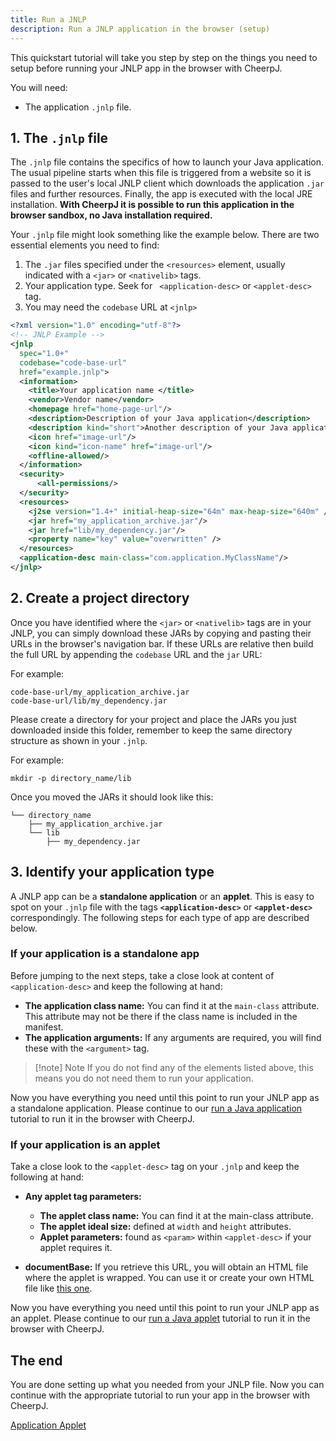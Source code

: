 ```yaml
---
title: Run a JNLP
description: Run a JNLP application in the browser (setup)
---
```


This quickstart tutorial will take you step by step on the things you need to setup before running your JNLP app in the browser with CheerpJ.

You will need:

- The application `.jnlp` file.

## 1. The `.jnlp` file

The `.jnlp` file contains the specifics of how to launch your Java application. The usual pipeline starts when this file is triggered from a website so it is passed to the user's local JNLP client which downloads the application `.jar` files and further resources. Finally, the app is executed with the local JRE installation. **With CheerpJ it is possible to run this application in the browser sandbox, no Java installation required.**

Your `.jnlp` file might look something like the example below. There are two essential elements you need to find:

1. The `.jar` files specified under the `<resources>` element, usually indicated with a `<jar>` or `<nativelib>` tags.
2. Your application type. Seek for ` <application-desc>` or `<applet-desc>` tag.
3. You may need the `codebase` URL at `<jnlp>`

```xml title="example.jnlp" {5, 22-23, 26}
<?xml version="1.0" encoding="utf-8"?>
<!-- JNLP Example -->
<jnlp
  spec="1.0+"
  codebase="code-base-url"
  href="example.jnlp">
  <information>
    <title>Your application name </title>
    <vendor>Vendor name</vendor>
    <homepage href="home-page-url"/>
    <description>Description of your Java application</description>
    <description kind="short">Another description of your Java application </description>
    <icon href="image-url"/>
    <icon kind="icon-name" href="image-url"/>
    <offline-allowed/>
  </information>
  <security>
      <all-permissions/>
  </security>
  <resources>
    <j2se version="1.4+" initial-heap-size="64m" max-heap-size="640m" />
    <jar href="my_application_archive.jar"/>
    <jar href="lib/my_dependency.jar"/>
    <property name="key" value="overwritten" />
  </resources>
  <application-desc main-class="com.application.MyClassName"/>
</jnlp>
```

## 2. Create a project directory

Once you have identified where the `<jar>` or `<nativelib>` tags are in your JNLP, you can simply download these JARs by copying and pasting their URLs in the browser's navigation bar. If these URLs are relative then build the full URL by appending the `codebase` URL and the `jar` URL:

For example:

```
code-base-url/my_application_archive.jar
code-base-url/lib/my_dependency.jar
```

Please create a directory for your project and place the JARs you just downloaded inside this folder, remember to keep the same directory structure as shown in your `.jnlp`.

For example:

```shell
mkdir -p directory_name/lib
```

Once you moved the JARs it should look like this:

```
└── directory_name
    ├── my_application_archive.jar
    └── lib
        ├── my_dependency.jar
```

## 3. Identify your application type

A JNLP app can be a **standalone application** or an **applet**. This is easy to spot on your `.jnlp` file with the tags **`<application-desc>`** or **`<applet-desc>`** correspondingly. The following steps for each type of app are described below.

### If your application is a standalone app

Before jumping to the next steps, take a close look at content of `<application-desc>` and keep the following at hand:

- **The application class name:** You can find it at the `main-class` attribute. This attribute may not be there if the class name is included in the manifest.
- **The application arguments:** If any arguments are required, you will find these with the `<argument>` tag.

> [!note] Note
> If you do not find any of the elements listed above, this means you do not need them to run your application.

Now you have everything you need until this point to run your JNLP app as a standalone application. Please continue to our [run a Java application] tutorial to run it in the browser with CheerpJ.

### If your application is an applet

Take a close look to the `<applet-desc>` tag on your `.jnlp` and keep the following at hand:

- **Any applet tag parameters:**

  - **The applet class name:** You can find it at the main-class attribute.
  - **The applet ideal size:** defined at `width` and `height` attributes.
  - **Applet parameters:** found as `<param>` within `<applet-desc>` if your applet requires it.

- **documentBase:** If you retrieve this URL, you will obtain an HTML file where the applet is wrapped. You can use it or create your own HTML file like [this one](/cheerpj3/getting-started/Java-applet#1-integrating-cheerpj-in-your-html-file).

Now you have everything you need until this point to run your JNLP app as an applet. Please continue to our [run a Java applet] tutorial to run it in the browser with CheerpJ.

## The end

You are done setting up what you needed from your JNLP file. Now you can continue with the appropriate tutorial to run your app in the browser with CheerpJ.

<div class="not-prose grid grid-cols-2 font-medium gap-2 text-stone-100">
	<a
		href="/cheerpj3/getting-started/Java-app"
		class="px-8 py-6 bg-stone-800 hover:bg-stone-700 text-lg"
	>
		Application
	</a>
	<a
		href="/cheerpj3/getting-started/Java-applet"
		class="px-8 py-6 bg-stone-800 hover:bg-stone-700 text-lg"
	>
		Applet
	</a>
</div>

[run a Java application]: /cheerpj3/getting-started/Java-app
[run a Java applet]: /cheerpj3/getting-started/Java-applet
